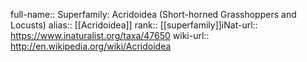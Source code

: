 

full-name:: Superfamily: Acridoidea (Short-horned Grasshoppers and Locusts)
alias:: [[Acridoidea]]
rank:: [[superfamily]]iNat-url:: https://www.inaturalist.org/taxa/47650
wiki-url:: http://en.wikipedia.org/wiki/Acridoidea
